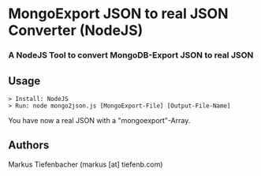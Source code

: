 MongoExport JSON to real JSON Converter (NodeJS)
==================================

### A NodeJS Tool to convert MongoDB-Export JSON to real JSON

[Node.js]: http://nodejs.org
[Github repo]: https://github.com/tiefenb/MongoExport-to-JSON.git

Usage
------------
	> Install: NodeJS
	> Run: node mongo2json.js [MongoExport-File] [Output-File-Name]
	
You have now a real JSON with a "mongoexport"-Array.

Authors
-------
Markus Tiefenbacher (markus [at] tiefenb.com)